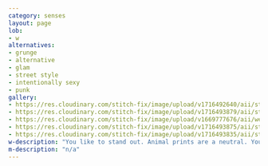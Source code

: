 ```yaml
---
category: senses
layout: page
lob:
- w
alternatives: 
- grunge
- alternative
- glam
- street style
- intentionally sexy
- punk
gallery: 
- https://res.cloudinary.com/stitch-fix/image/upload/v1716492640/aii/style_shuffle/May_2024/22-10-18_Set_A_W_OLD_v2_1x1.jpg
- https://res.cloudinary.com/stitch-fix/image/upload/v1716493879/aii/style_shuffle/May_2024/2023-08-17_Still_Life_A24_W_OLD_0424_1x1.jpg
- https://res.cloudinary.com/stitch-fix/image/upload/v1669777676/aii/welcome_pilot/22-09-21_Set_A_W_OLD_V8_1x1.jpg
- https://res.cloudinary.com/stitch-fix/image/upload/v1716493875/aii/style_shuffle/May_2024/2023-08-17_Still_Life_A22_W_OLD_0390_1x1.jpg
- https://res.cloudinary.com/stitch-fix/image/upload/v1716493835/aii/style_shuffle/May_2024/2023-04-19_Set_A_W_OLD_v1_1x1.jpg
w-description: "You like to stand out. Animal prints are a neutral. You show off in sharp silhouettes, leather, lace and moto jackets."
m-description: "n/a"
---
```



